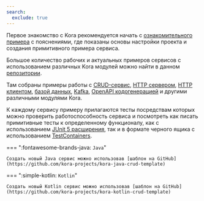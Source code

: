 ```yaml
---
search:
  exclude: true
---
```


Первое знакомство с Kora рекомендуется начать с [ознакомительного примера](hello-world.md) с пояснениями, 
где показаны основы настройки проекта и создания примитивного примера сервиса.

Большое количество рабочих и актуальных примеров сервисов с использованием различных Kora модулей можно найти в данном 
[репозитории](https://github.com/kora-projects/kora-examples).

Там собраны примеры работы с 
[CRUD-сервис](https://github.com/kora-projects/kora-examples/tree/master/kora-java-crud),
[HTTP сервером](https://github.com/kora-projects/kora-examples/tree/master/kora-java-http-server), 
[HTTP клиентом](https://github.com/kora-projects/kora-examples/tree/master/kora-java-http-client),
[базой данных](https://github.com/kora-projects/kora-examples/tree/master/kora-java-database-jdbc), 
[Kafka](https://github.com/kora-projects/kora-examples/tree/master/kora-java-kafka), 
[OpenAPI кодогенерацией](https://github.com/kora-projects/kora-examples/tree/master/kora-java-openapi-generator-http-client) 
и другими различными модулями Kora.

К каждому сервису примеру прилагаются тесты посредствам которых можно проверить работоспособность сервиса и
посмотреть как писать примитивные тесты к определенному функционалу, как с использованием 
[JUnit 5 расширения](https://github.com/kora-projects/kora-examples/blob/master/kora-java-crud/src/test/java/ru/tinkoff/kora/example/crud/ComponentTests.java), 
так и в формате черного ящика с использованием 
[TestContainers](https://github.com/kora-projects/kora-examples/blob/master/kora-java-crud/src/test/java/ru/tinkoff/kora/example/crud/BlackBoxTests.java).

=== ":fontawesome-brands-java: `Java`"

    Создать новый Java сервис можно использовав [шаблон на GitHub](https://github.com/kora-projects/kora-java-crud-template)

=== ":simple-kotlin: `Kotlin`"

    Создать новый Kotlin сервис можно использовав [шаблон на GitHub](https://github.com/kora-projects/kora-kotlin-crud-template)
